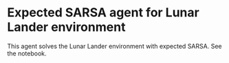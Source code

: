 # Expected SARSA agent for Lunar Lander environment

This agent solves the Lunar Lander environment with expected SARSA. See the notebook.
